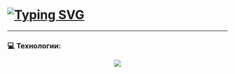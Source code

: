 <h1><a href="https://git.io/typing-svg"><img src="https://readme-typing-svg.demolab.com?font=Robot&weight=900&size=30&duration=4500&pause=1000&color=FF0000&vCenter=true&width=435&lines=Vladimir+Lisicyn;Python-Developer" alt="Typing SVG" /></a></h1>


---

### 💻 Технологии:
<p align="center">
  <a href="https://skillicons.dev">
    <img src="https://skillicons.dev/icons?i=py,css,bootstrap,html,django,fastapi,git,docker,bash,postgres" />
  </a>
</p>
